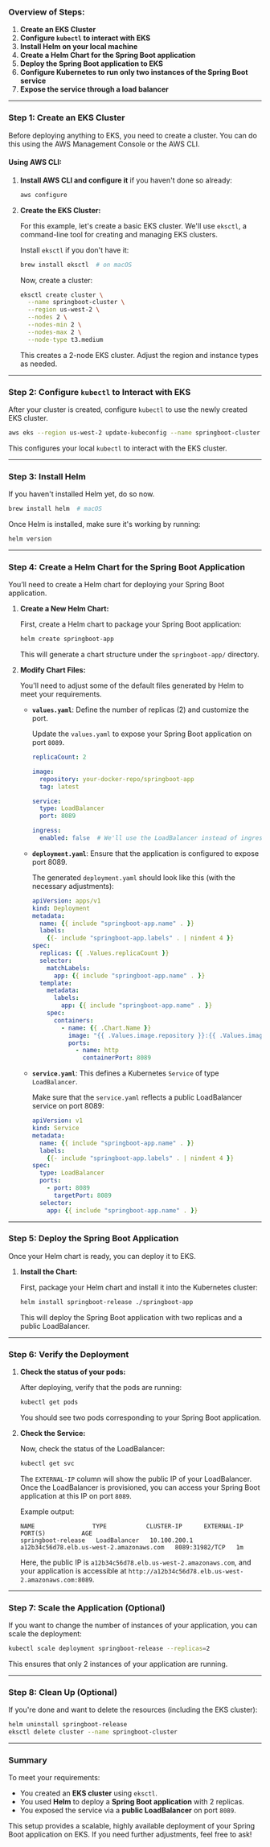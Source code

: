 ### Overview of Steps:

1. **Create an EKS Cluster**
2. **Configure `kubectl` to interact with EKS**
3. **Install Helm on your local machine**
4. **Create a Helm Chart for the Spring Boot application**
5. **Deploy the Spring Boot application to EKS**
6. **Configure Kubernetes to run only two instances of the Spring Boot service**
7. **Expose the service through a load balancer**

---

### **Step 1: Create an EKS Cluster**

Before deploying anything to EKS, you need to create a cluster. You can do this using the AWS Management Console or the AWS CLI.

#### Using AWS CLI:
1. **Install AWS CLI and configure it** if you haven't done so already:
   ```bash
   aws configure
   ```

2. **Create the EKS Cluster:**

   For this example, let's create a basic EKS cluster. We'll use `eksctl`, a command-line tool for creating and managing EKS clusters.

   Install `eksctl` if you don't have it:
   ```bash
   brew install eksctl  # on macOS
   ```

   Now, create a cluster:

   ```bash
   eksctl create cluster \
     --name springboot-cluster \
     --region us-west-2 \
     --nodes 2 \
     --nodes-min 2 \
     --nodes-max 2 \
     --node-type t3.medium
   ```

   This creates a 2-node EKS cluster. Adjust the region and instance types as needed.

---

### **Step 2: Configure `kubectl` to Interact with EKS**

After your cluster is created, configure `kubectl` to use the newly created EKS cluster.

```bash
aws eks --region us-west-2 update-kubeconfig --name springboot-cluster
```

This configures your local `kubectl` to interact with the EKS cluster.

---

### **Step 3: Install Helm**

If you haven't installed Helm yet, do so now.

```bash
brew install helm  # macOS
```

Once Helm is installed, make sure it's working by running:

```bash
helm version
```

---

### **Step 4: Create a Helm Chart for the Spring Boot Application**

You’ll need to create a Helm chart for deploying your Spring Boot application.

1. **Create a New Helm Chart:**

   First, create a Helm chart to package your Spring Boot application:

   ```bash
   helm create springboot-app
   ```

   This will generate a chart structure under the `springboot-app/` directory.

2. **Modify Chart Files:**

   You'll need to adjust some of the default files generated by Helm to meet your requirements.

   - **`values.yaml`**: Define the number of replicas (2) and customize the port.

     Update the `values.yaml` to expose your Spring Boot application on port `8089`.

     ```yaml
     replicaCount: 2

     image:
       repository: your-docker-repo/springboot-app
       tag: latest

     service:
       type: LoadBalancer
       port: 8089

     ingress:
       enabled: false  # We'll use the LoadBalancer instead of ingress
     ```

   - **`deployment.yaml`**: Ensure that the application is configured to expose port 8089.

     The generated `deployment.yaml` should look like this (with the necessary adjustments):

     ```yaml
     apiVersion: apps/v1
     kind: Deployment
     metadata:
       name: {{ include "springboot-app.name" . }}
       labels:
         {{- include "springboot-app.labels" . | nindent 4 }}
     spec:
       replicas: {{ .Values.replicaCount }}
       selector:
         matchLabels:
           app: {{ include "springboot-app.name" . }}
       template:
         metadata:
           labels:
             app: {{ include "springboot-app.name" . }}
         spec:
           containers:
             - name: {{ .Chart.Name }}
               image: "{{ .Values.image.repository }}:{{ .Values.image.tag }}"
               ports:
                 - name: http
                   containerPort: 8089
     ```

   - **`service.yaml`**: This defines a Kubernetes `Service` of type `LoadBalancer`.

     Make sure that the `service.yaml` reflects a public LoadBalancer service on port 8089:

     ```yaml
     apiVersion: v1
     kind: Service
     metadata:
       name: {{ include "springboot-app.name" . }}
       labels:
         {{- include "springboot-app.labels" . | nindent 4 }}
     spec:
       type: LoadBalancer
       ports:
         - port: 8089
           targetPort: 8089
       selector:
         app: {{ include "springboot-app.name" . }}
     ```

---

### **Step 5: Deploy the Spring Boot Application**

Once your Helm chart is ready, you can deploy it to EKS.

1. **Install the Chart:**

   First, package your Helm chart and install it into the Kubernetes cluster:

   ```bash
   helm install springboot-release ./springboot-app
   ```

   This will deploy the Spring Boot application with two replicas and a public LoadBalancer.

---

### **Step 6: Verify the Deployment**

1. **Check the status of your pods:**

   After deploying, verify that the pods are running:

   ```bash
   kubectl get pods
   ```

   You should see two pods corresponding to your Spring Boot application.

2. **Check the Service:**

   Now, check the status of the LoadBalancer:

   ```bash
   kubectl get svc
   ```

   The `EXTERNAL-IP` column will show the public IP of your LoadBalancer. Once the LoadBalancer is provisioned, you can access your Spring Boot application at this IP on port `8089`.

   Example output:

   ```
   NAME                TYPE           CLUSTER-IP      EXTERNAL-IP       PORT(S)          AGE
   springboot-release   LoadBalancer   10.100.200.1    a12b34c56d78.elb.us-west-2.amazonaws.com   8089:31982/TCP   1m
   ```

   Here, the public IP is `a12b34c56d78.elb.us-west-2.amazonaws.com`, and your application is accessible at `http://a12b34c56d78.elb.us-west-2.amazonaws.com:8089`.

---

### **Step 7: Scale the Application (Optional)**

If you want to change the number of instances of your application, you can scale the deployment:

```bash
kubectl scale deployment springboot-release --replicas=2
```

This ensures that only 2 instances of your application are running.

---

### **Step 8: Clean Up (Optional)**

If you're done and want to delete the resources (including the EKS cluster):

```bash
helm uninstall springboot-release
eksctl delete cluster --name springboot-cluster
```

---

### Summary

To meet your requirements:
- You created an **EKS cluster** using `eksctl`.
- You used **Helm** to deploy a **Spring Boot application** with 2 replicas.
- You exposed the service via a **public LoadBalancer** on port `8089`.

This setup provides a scalable, highly available deployment of your Spring Boot application on EKS. If you need further adjustments, feel free to ask!